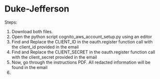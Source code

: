 # Duke-Jefferson

Steps:

1. Download both files.
2. Open the python script cognito_aws_account_setup.py using an editor
3. Find and Replace the CLIENT_ID in the oauth.register function call with the client_id provided in the email
4. Find and Replace the CLIENT_SECRET in the oauth.register function call with the client_secret provided in the email
5. Now, go through the instructions PDF. All redacted information will be found in the email
6. 
